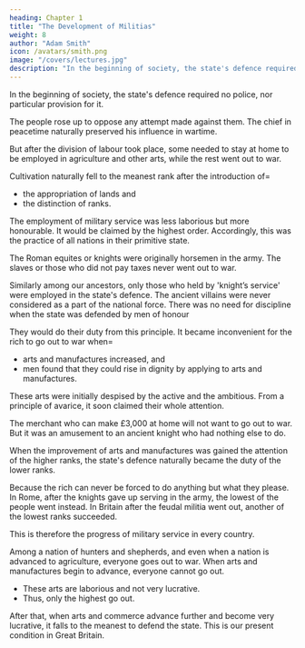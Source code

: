```yaml
---
heading: Chapter 1
title: "The Development of Militias"
weight: 8
author: "Adam Smith"
icon: /avatars/smith.png
image: "/covers/lectures.jpg"
description: "In the beginning of society, the state's defence required no police, nor particular provision for it"
---
```




In the beginning of society, the state's defence required no police, nor particular provision for it.

The people rose up to oppose any attempt made against them. The chief in peacetime naturally preserved his influence in wartime. 

But after the division of labour took place, some needed to stay at home to be employed in agriculture and other arts, while the rest went out to war.

Cultivation naturally fell to the meanest rank after the introduction of= 
- the appropriation of lands and
- the distinction of ranks.

The employment of military service was less laborious but more honourable. It would be claimed by the highest order. Accordingly, this was the practice of all nations in their primitive state.

The Roman equites or knights were originally horsemen in the army. The slaves or those who did not pay taxes never went out to war. 

Similarly among our ancestors, only those who held by 'knight’s service' were employed in the state's defence. The ancient villains were never considered as a part of the national force. There was no need for discipline when the state was defended by men of honour

They would do their duty from this principle. It became inconvenient for the rich to go out to war when= 
- arts and manufactures increased, and
- men found that they could rise in dignity by applying to arts and manufactures.

These arts were initially despised by the active and the ambitious. From a principle of avarice, it soon claimed their whole attention. 

The merchant who can make £3,000 at home will not want to go out to war. But it was an amusement to an ancient knight who had nothing else to do.

When the improvement of arts and manufactures was gained the attention of the higher ranks, the state's defence naturally became the duty of the lower ranks.

Because the rich can never be forced to do anything but what they please.
In Rome, after the knights gave up serving in the army, the lowest of the people went instead.
In Britain after the feudal militia went out, another of the lowest ranks succeeded.

This is therefore the progress of military service in every country.

Among a nation of hunters and shepherds, and even when a nation is advanced to agriculture, everyone goes out to war.
When arts and manufactures begin to advance, everyone cannot go out.
- These arts are laborious and not very lucrative.
- Thus, only the highest go out.

After that, when arts and commerce advance further and become very lucrative, it falls to the meanest to defend the state. This is our present condition in Great Britain.


